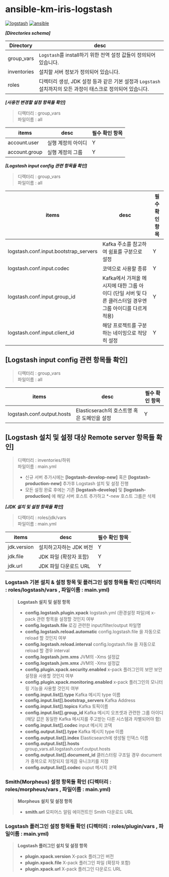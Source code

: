 ansible-km-iris-logstash
=======================

[![logstash](https://img.shields.io/badge/Logstash-5.5.0-brightgreen.svg)](https://www.elastic.co/guide/en/logstash/current/introduction.html)
[![ansible](https://img.shields.io/badge/ansible-2.3-orange.svg)](https://www.ansible.com/it-automation)

***_[Directories schema]_***

Directory | desc  |
| ------------- | ------------- |
| group_vars | `Logstash`를 install하기 위한 전역 설정 값들이 정의되어 있습니다. |
| inventories  | 설치할 서버 정보가 정의되어 있습니다.  |
| roles  | 디렉터리 생성, JDK 설정 등과 같은 기본 설정과 `Logstash` 설치까지의 모든 과정이 태스크로 정의되어 있습니다. |`  
        
***_[사용전 변경할 설정 항목들 확인]_***
> 디렉터리 : group_vars  
> 파일이름 : all  

items | desc  | 필수 확인 항목
| ------------- | ------------- |---|
| account.user | 실행 계정의 아이디  |Y
| account.group  | 실행 계정의 그룹  |Y

***_[Logstash input config 관련 항목들 확인]_***
> 디렉터리 : group_vars  
> 파일이름 : all  

items | desc  | 필수 확인 항목
| ------------- | ------------- |---|
| logstash.conf.input.bootstrap_servers | Kafka 주소를 참고하여 쉼표를 구분으로 설정  |Y
| logstash.conf.input.codec  | 코덱으로 사용할 종류  |Y
| logstash.conf.input.group_id | Kafka에서 가져올 메시지에 대한 그룹 아이디 (단일 서버 및 다른 클러스터일 경우엔 그룹 아이디를 다르게 적용)| Y
| logstash.conf.input.client_id| 해당 프로젝트를 구분하는 네이밍으로 적당히 설정|Y

## [Logstash input config 관련 항목들 확인]
> 디렉터리 : group_vars  
> 파일이름 : all  

items | desc  | 필수 확인 항목
| ------------- | ------------- |---|
| logstash.conf.output.hosts | Elasticserach의 호스트명 혹은 도메인을 설정  |Y

## [Logstash 설치 및 설정 대상 Remote server 항목들 확인] 
> 디렉터리 : inventories/하위  
> 파일이름 : main.yml  
>
> - 신규 서버 추가시에는 **[logstash-develop-new]** 혹은 **[logstash-production-new]** 추가후 Logstash 설치 및 설정 진행
> - 모든 설정 완료 후에는 기존 **[logstash-develop]** 및 **[logstash-production]** 에 해당 서버 호스트 추가하고 *-new 호스트 그룹은 삭제


***_[JDK 설치 및 설정 항목들 확인]_***
> 디렉터리 : roles/jdk/vars  
> 파일이름 : main.yml

items | desc  | 필수 확인 항목
| ------------- | ------------- |---|
| jdk.version | 설치하고자하는 JDK 버전  |Y
| jdk.file | JDK 파일 (확장자 포함)  |Y
| jdk.url | JDK 파일 다운로드 URL  |Y


### Logstash 기본 설치 & 설정 항목 및 플러그인 설정 항목들 확인 (디렉터리 : roles/logstash/vars , 파일이름 : main.yml)
> **Logstash 설치 및 설정 항목**
>
> - **config.logstash.plugin.xpack** logstash.yml (환경설정 파일)에 x-pack 관련 항목을 설정할 것인지 여부
> - **config.logstash.file** 로깅 관련한 input/filter/output 파일명
> - **config.logstash.reload.automatic** config.logstash.file 을 자동으로 reload 할 것인지 여부
> - **config.logstash.reload.interval** config.logstash.file 을 자동으로 reload 할 경우 interval
> - **config.logstash.jvm.xms** JVM의 -Xms 설정값
> - **config.logstash.jvm.xmx** JVM의 -Xmx 설정값 
> - **config.plugin.xpack.security.enabled** x-pack 플러그인의 보안 보안 설정을 사용할 것인지 여부
> - **config.plugin.xpack.monitoring.enabled** x-pack 플러그인의 모니터링 기능을 사용할 것인지 여부
> - **config.input.list[].type** Kafka 메시지 type 이름
> - **config.input.list[].bootstrap_servers** Kafka Address
> - **config.input.list[].topics** Kafka 토픽이름 
> - **config.input.list[].group_id** Kafka 메시지 오프셋과 관련한 그룹 아이디 (해당 값은 동일한 Kafka 메시지를 주고받는 다른 시스템과 차별되어야 함)
> - **config.input.list[].codec** input 메시지 코덱 
> - **config.output.list[].type** Kafka 메시지 type 이름
> - **config.output.list[].index** Elasticsearch에 생성될 인덱스 이름
> - **config.output.list[].hosts** group_vars.all.logstash.conf.output.hosts
> - **config.output.list[].document_id** 클러스터링 구조일 경우 document가 중복으로 저장되지 않게끔 유니크키를 지정 
> - **config.output.list[].codec** ouput 메시지 코덱


### Smith(Morpheus) 설정 항목들 확인 (디렉터리 : roles/morpheus/vars , 파일이름 : main.yml)
> **Morpheus 설치 및 설정 항목**
>
> - **smith.url** 모피어스 알림 에이전트인 Smith 다운로드 URL


### Logstash 플러그인 설정 항목들 확인 (디렉터리 : roles/plugin/vars , 파일이름 : main.yml)
> **Logstash 플러그인 설치 및 설정 항목**
>
> - **plugin.xpack.version** X-pack 플러그인 버전
> - **plugin.xpack.file** X-pack 플러그인 파일 (확장자 포함)
> - **plugin.xpack.url** X-pack 플러그인 다운로드 URL
